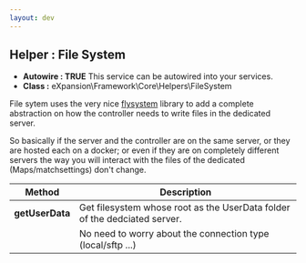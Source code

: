 ```yaml
---
layout: dev
---
```


## Helper : File System

* **Autowire : TRUE** This service can be autowired into your services. 
* **Class :** eXpansion\Framework\Core\Helpers\FileSystem

File sytem uses the very nice [flysystem](https://github.com/thephpleague/flysystem) library to add a complete 
abstraction on how the controller needs to write files in the dedicated server. 

So basically if the server and the controller are on the same server, or they are hosted each on a docker; or even
if they are on completely different servers the way you will interact with the files of the dedicated 
(Maps/matchsettings) don't change. 
 

| Method                | Description |
| --------------------- | ----------- |
| **getUserData**       | Get filesystem whose root as the UserData folder of the dedciated server. |
|                       | No need to worry about the connection type (local/sftp ...)

